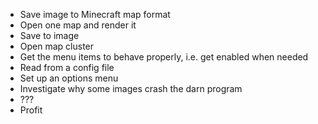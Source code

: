* Save image to Minecraft map format
* Open one map and render it
* Save to image
* Open map cluster
* Get the menu items to behave properly, i.e. get enabled when needed
* Read from a config file
* Set up an options menu
* Investigate why some images crash the darn program
* ???
* Profit
